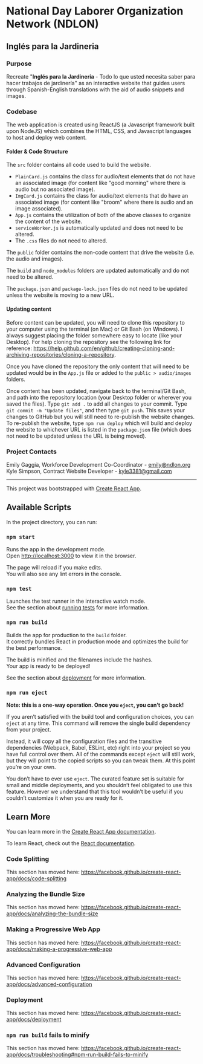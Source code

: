 # __National Day Laborer Organization Network (NDLON)__
## __Inglés para la Jardineria__  

### Purpose
Recreate "__Inglés para la Jardineria__ - Todo lo que usted necesita saber para hacer trabajos de jardinería" as an interactive website that guides users through Spanish-English translations with the aid of audio snippets and images.  

### Codebase
The web application is created using ReactJS (a Javascript framework built upon NodeJS) which combines the HTML, CSS, and Javascript languages to host and deploy web content.

#### Folder & Code Structure
The `src` folder contains all code used to build the website.  
- `PlainCard.js` contains the class for audio/text elements that do not have an associated image (for content like "good morning" where there is audio but no associated image).
- `ImgCard.js` contains the class for audio/text elements that do have an associated image (for content like "broom" where there is audio and an image associated).
- `App.js` contains the utilization of both of the above classes to organize the content of the website.  
- `serviceWorker.js` is automatically updated and does not need to be altered.
- The `.css` files do not need to altered.  

The `public` folder contains the non-code content that drive the website (i.e. the audio and images).  

The `build` and `node_modules` folders are updated automatically and do not need to be altered.  

The `package.json` and `package-lock.json` files do not need to be updated unless the website is moving to a new URL.

#### Updating content
Before content can be updated, you will need to clone this repository to your computer using the terminal (on Mac) or Git Bash (on Windows).  I always suggest placing the folder somewhere easy to locate (like your Desktop).  For help cloning the repository see the following link for reference: https://help.github.com/en/github/creating-cloning-and-archiving-repositories/cloning-a-repository.  

Once you have cloned the repository the only content that will need to be updated would be in the `App.js` file or added to the `public > audio/images` folders.  

Once content has been updated, navigate back to the terminal/Git Bash, and path into the repository location (your Desktop folder or wherever you saved the files).  Type `git add .` to add all changes to your commit.  Type `git commit -m "Update files"`, and then type `git push`.  This saves your changes to GitHub but you will still need to re-publish the website changes.  To re-publish the website, type `npm run deploy` which will build and deploy the website to whichever URL is listed in the `package.json` file (which does not need to be updated unless the URL is being moved).


### Project Contacts
Emily Gaggia, Workforce Development Co-Coordinator - emily@ndlon.org  
Kyle Simpson, Contract Website Developer - kyle3381@gmail.com


---










This project was bootstrapped with [Create React App](https://github.com/facebook/create-react-app).


## Available Scripts

In the project directory, you can run:

### `npm start`

Runs the app in the development mode.<br>
Open [http://localhost:3000](http://localhost:3000) to view it in the browser.

The page will reload if you make edits.<br>
You will also see any lint errors in the console.

### `npm test`

Launches the test runner in the interactive watch mode.<br>
See the section about [running tests](https://facebook.github.io/create-react-app/docs/running-tests) for more information.

### `npm run build`

Builds the app for production to the `build` folder.<br>
It correctly bundles React in production mode and optimizes the build for the best performance.

The build is minified and the filenames include the hashes.<br>
Your app is ready to be deployed!

See the section about [deployment](https://facebook.github.io/create-react-app/docs/deployment) for more information.

### `npm run eject`

**Note: this is a one-way operation. Once you `eject`, you can’t go back!**

If you aren’t satisfied with the build tool and configuration choices, you can `eject` at any time. This command will remove the single build dependency from your project.

Instead, it will copy all the configuration files and the transitive dependencies (Webpack, Babel, ESLint, etc) right into your project so you have full control over them. All of the commands except `eject` will still work, but they will point to the copied scripts so you can tweak them. At this point you’re on your own.

You don’t have to ever use `eject`. The curated feature set is suitable for small and middle deployments, and you shouldn’t feel obligated to use this feature. However we understand that this tool wouldn’t be useful if you couldn’t customize it when you are ready for it.

## Learn More

You can learn more in the [Create React App documentation](https://facebook.github.io/create-react-app/docs/getting-started).

To learn React, check out the [React documentation](https://reactjs.org/).

### Code Splitting

This section has moved here: https://facebook.github.io/create-react-app/docs/code-splitting

### Analyzing the Bundle Size

This section has moved here: https://facebook.github.io/create-react-app/docs/analyzing-the-bundle-size

### Making a Progressive Web App

This section has moved here: https://facebook.github.io/create-react-app/docs/making-a-progressive-web-app

### Advanced Configuration

This section has moved here: https://facebook.github.io/create-react-app/docs/advanced-configuration

### Deployment

This section has moved here: https://facebook.github.io/create-react-app/docs/deployment

### `npm run build` fails to minify

This section has moved here: https://facebook.github.io/create-react-app/docs/troubleshooting#npm-run-build-fails-to-minify

